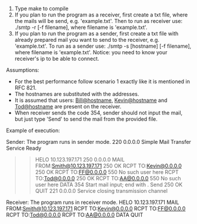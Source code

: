 1. Type make to compile
2. If you plan to run the program as a receiver, first create a txt file, 
where the mails will be send, e.g. 'example.txt'. Then to run as receiver use:
./smtp -r [-f filename], where filename is 'example.txt'.
3. If you plan to run the program as a sender, first create a txt file with
already prepared mail you want to send to the receiver, e.g. 'example.txt'. To run
as a sender use: ./smtp -s [hostname] [-f filename], where filename is 'example.txt'.
Notice: you need to know your receiver's ip to be able to connect.

Assumptions:
- For the best performance follow scenario 1 exactly like it is mentioned 
in RFC 821. 
- The hostnames are substituted with the addresses.
- It is assumed that users: <Bill@hostname>, <Kevin@hostname> and <Tod@hostname>
are present on the receiver. 
- When receiver sends the code 354, sender should not input the mail, but
just type 'Send' to send the mail from the provided file.

Example of execution:

Sender:
The program runs in sender mode.
220 0.0.0.0 Simple Mail Transfer Service Ready
>>HELO 10.123.197.171
250 0.0.0.0
>>MAIL FROM:<Smith@10.123.197.171>
250 OK
>>RCPT TO:<Kevin@0.0.0.0>
250 OK
>>RCPT TO:<FF@0.0.0.0>
550 No such user here
>>RCPT TO:<Tod@0.0.0.0>
250 OK
>>RCPT TO:<AA@0.0.0.0>
550 No such user here
>>DATA
354 Start mail input; end with <CRLF>.<CRLF>
>>Send
250 OK
>>QUIT
221 0.0.0.0 Service closing transmission channel

Receiver:
The program runs in receiver mode.
HELO 10.123.197.171
MAIL FROM:<Smith@10.123.197.171>
RCPT TO:<Kevin@0.0.0.0>
RCPT TO:<FF@0.0.0.0>
RCPT TO:<Tod@0.0.0.0>
RCPT TO:<AA@0.0.0.0>
DATA
QUIT

